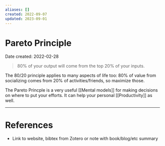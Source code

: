 ```yaml
---
aliases: []
created: 2022-09-07
updated: 2023-09-01
---
```


# Pareto Principle
Date created: 2022-02-28

> 80% of your output will come from the top 20% of your inputs.

The 80/20 principle applies to many aspects of life too: 80% of value from socializing comes from 20% of activities/friends, so maximize those.

The Pareto Princple is a very useful [[Mental models]] for making decisions on where to put your efforts. It can help your personal [[Productivity]] as well.

---
# References
* Link to website, bibtex from Zotero or note with book/blog/etc summary